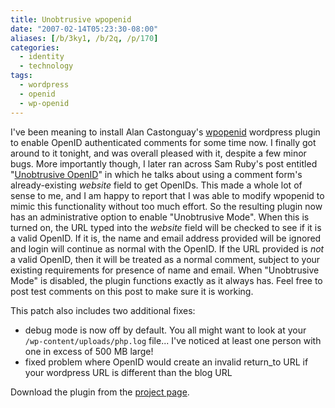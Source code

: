 ```yaml
---
title: Unobtrusive wpopenid
date: "2007-02-14T05:23:30-08:00"
aliases: [/b/3ky1, /b/2q, /p/170]
categories:
  - identity
  - technology
tags:
  - wordpress
  - openid
  - wp-openid
---
```


I've been meaning to install Alan Castonguay's [wpopenid][] wordpress plugin to enable OpenID authenticated comments for
some time now. I finally got around to it tonight, and was overall pleased with it, despite a few minor bugs. More
importantly though, I later ran across Sam Ruby's post entitled "[Unobtrusive OpenID][]" in which he talks about using a
comment form's already-existing _website_ field to get OpenIDs. This made a whole lot of sense to me, and I am happy to
report that I was able to modify wpopenid to mimic this functionality without too much effort. So the resulting plugin
now has an administrative option to enable "Unobtrusive Mode". When this is turned on, the URL typed into the _website_
field will be checked to see if it is a valid OpenID. If it is, the name and email address provided will be ignored and
login will continue as normal with the OpenID. If the URL provided is _not_ a valid OpenID, then it will be treated as
a normal comment, subject to your existing requirements for presence of name and email. When "Unobtrusive Mode" is
disabled, the plugin functions exactly as it always has. Feel free to post test comments on this post to make sure it
is working.

[wpopenid]: http://verselogic.net/projects/wordpress/wordpress-openid-plugin/
[Unobtrusive OpenID]: http://www.intertwingly.net/blog/2006/12/28/Unobtrusive-OpenID

This patch also includes two additional fixes:

- debug mode is now off by default. You all might want to look at your `/wp-content/uploads/php.log` file... I've
  noticed at least one person with one in excess of 500 MB large!
- fixed problem where OpenID would create an invalid return_to URL if your wordpress URL is different than the blog URL

Download the plugin from the [project page][].

[project page]: /projects/wpopenid/
